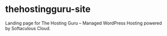 # thehostingguru-site
Landing page for The Hosting Guru – Managed WordPress Hosting powered by Softaculous Cloud.
